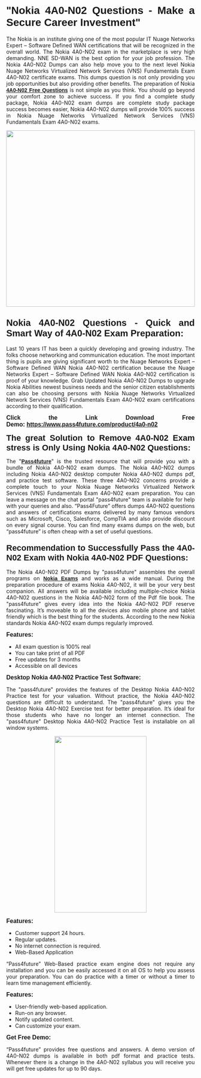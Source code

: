 
<h1 style="text-align: justify;"><span style="font-family:Tahoma,Geneva,sans-serif;"><strong>"Nokia 4A0-N02 Questions - Make a Secure Career Investment"</strong></span></h1>

<p style="text-align: justify;">The Nokia is an institute giving one of the most popular IT Nuage Networks Expert – Software Defined WAN certifications that will be recognized in the overall world. The Nokia 4A0-N02 exam in the marketplace is very high demanding. NNE SD-WAN is the best option for your job profession. The Nokia 4A0-N02 Dumps can also help move you to the next level Nokia Nuage Networks Virtualized Network Services (VNS) Fundamentals Exam 4A0-N02 certificate exams. This dumps question is not only providing you job opportunities but also providing other benefits. The preparation of Nokia <span style="font-family:Tahoma,Geneva,sans-serif;"><strong><a href="https://www.pass4future.com/questions/nokia/4a0-n02">4A0-N02 Free Questions</a></strong></span> is not simple as you think. You should go beyond your comfort zone to achieve success. If you find a complete study package, Nokia 4A0-N02 exam dumps are complete study package success becomes easier, Nokia 4A0-N02 dumps will provide 100% success in Nokia Nuage Networks Virtualized Network Services (VNS) Fundamentals Exam 4A0-N02 exams.</p>

<p style="text-align: justify;"><a href="https://www.pass4future.com/product/4a0-n02"><img alt="" src="https://lh3.googleusercontent.com/pw/AM-JKLVhEO4I138wJzOepD3laGU-R1M7eT-OTYdow6pCESip26lSeaxxzS9BVWUKuzj1e3L_MoxCfVgBEvV8ODwl1LGzlZbt6HJm3NXXplPwnYiBfuYM_eQCcVVRMaAwHdsl3AhHOZS-up7mzwmd4i4EpEGq=w1112-h625-no?authuser=0" style="width: 100%; height: 470px;" /></a></p>

<h2 style="text-align: justify;"><span style="font-size:24px;"><strong><span style="font-family:Tahoma,Geneva,sans-serif;">Nokia 4A0-N02 Questions - Quick and Smart Way of 4A0-N02 Exam Preparation:</span></strong></span></h2>

<p style="text-align: justify;">Last 10 years IT has been a quickly developing and growing industry. The folks choose networking and communication education. The most important thing is pupils are giving significant worth to the Nuage Networks Expert – Software Defined WAN Nokia 4A0-N02 certification because the Nuage Networks Expert – Software Defined WAN Nokia 4A0-N02 certification is proof of your knowledge. Grab Updated Nokia 4A0-N02 Dumps to upgrade Nokia Abilities newest business needs and the senior citizen establishments can also be choosing persons with Nokia Nuage Networks Virtualized Network Services (VNS) Fundamentals Exam 4A0-N02 exam certifications according to their qualification.</p>

<p style="text-align: justify;"><strong><span style="font-family:Lucida Sans Unicode,Lucida Grande,sans-serif;"><span style="font-size:16px;">Click the Link Download Free Demo: <a href="https://www.pass4future.com/product/4a0-n02">https://www.pass4future.com/product/4a0-n02</a></span></span></strong></p>

<p style="text-align: justify;"><strong><span style="font-size:22px;"><span style="font-family:Tahoma,Geneva,sans-serif;">The great Solution to Remove 4A0-N02 Exam stress is Only Using Nokia 4A0-N02 Questions:</span></span></strong></p>

<p style="text-align: justify;">The "<span style="font-family:Lucida Sans Unicode,Lucida Grande,sans-serif;"><a href="https://www.pass4future.com/"><strong>Pass4future</strong></a></span>" is the trusted resource that will provide you with a bundle of Nokia 4A0-N02 exam dumps. The Nokia 4A0-N02 dumps including Nokia 4A0-N02 desktop computer Nokia 4A0-N02 dumps pdf, and practice test software. These three 4A0-N02 concerns provide a complete touch to your Nokia Nuage Networks Virtualized Network Services (VNS) Fundamentals Exam 4A0-N02 exam preparation. You can leave a message on the chat portal "pass4future" team is available for help with your queries and also. “Pass4Future” offers dumps 4A0-N02 questions and answers of certifications exams delivered by many famous vendors such as Microsoft, Cisco, Salesforce, CompTIA and also provide discount on every signal course. You can find many exams dumps on the web, but “pass4future” is often cheap with a set of useful questions.</p>

<h3 style="text-align: justify;"><span style="font-size:22px;"><strong><span style="font-family:Tahoma,Geneva,sans-serif;">Recommendation to Successfully Pass the 4A0-N02 Exam with Nokia 4A0-N02 PDF Questions:</span></strong></span></h3>

<p style="text-align: justify;">The Nokia 4A0-N02 PDF Dumps by "pass4future" assembles the overall programs on <span style="font-family:Lucida Sans Unicode,Lucida Grande,sans-serif;"><strong><a href="https://www.pass4future.com/nokia">Nokia Exams</a></strong></span> and works as a wide manual. During the preparation procedure of exams Nokia 4A0-N02, it will be your very best companion. All answers will be available including multiple-choice Nokia 4A0-N02 questions in the Nokia 4A0-N02 form of the Pdf file book. The "pass4future" gives every idea into the Nokia 4A0-N02 PDF reserve fascinating. It’s moveable to all the devices also mobile phone and tablet friendly which is the best thing for the students. According to the new Nokia standards Nokia 4A0-N02 exam dumps regularly improved.</p>

<p style="text-align: justify;"><span style="font-family:Lucida Sans Unicode,Lucida Grande,sans-serif;"><span style="font-size:16px;"><strong>Features:</strong></span></span></p>

<ul>
	<li style="text-align: justify;">All exam question is 100% real</li>
	<li style="text-align: justify;">You can take print of all PDF</li>
	<li style="text-align: justify;">Free updates for 3 months </li>
	<li style="text-align: justify;">Accessible on all devices</li>
</ul>

<p style="text-align: justify;"><span style="font-family:Tahoma,Geneva,sans-serif;"><span style="font-size:16px;"><strong>Desktop Nokia 4A0-N02 Practice Test Software:</strong></span></span></p>

<p style="text-align: justify;">The "pass4future" provides the features of the Desktop Nokia 4A0-N02 Practice test for your valuation. Without practice, the Nokia 4A0-N02 questions are difficult to understand. The "pass4future" gives you the Desktop Nokia 4A0-N02 Exercise test for better preparation. It’s ideal for those students who have no longer an internet connection. The "pass4future" Desktop Nokia 4A0-N02 Practice Test is installable on all window systems.</p>

<p style="text-align: center;"><a href="https://www.pass4future.com/product/4a0-n02"><img alt="" src="https://lh3.googleusercontent.com/pw/AM-JKLV3yUm3jiqqIo1xIsj1VJ_UeysYexQY-pRYO0rIFl3vg11QZioN-gzffpw2AfKqFynWuvoXOreWrWS0swpr4xmOSWfwII2jvatteuqrfxiWGFBSHPiZUCoi33jqeymK5dmu-0enyX6tayRCAMHw05jv=s625-no?authuser=0" style="width: 70%; height: 470px;" /></a></p>

<p style="text-align: justify;"><span style="font-size:16px;"><span style="font-family:Lucida Sans Unicode,Lucida Grande,sans-serif;"><strong>Features:</strong></span></span></p>

<ul>
	<li style="text-align: justify;">Customer support 24 hours. </li>
	<li style="text-align: justify;">Regular updates. </li>
	<li style="text-align: justify;">No internet connection is required.</li>
	<li style="text-align: justify;">Web-Based Application</li>
</ul>

<p style="text-align: justify;">“Pass4future” Web-Based practice exam engine does not require any installation and you can be easily accessed it on all OS to help you assess your preparation. You can do practice with a timer or without a timer to learn time management efficiently.</p>

<p style="text-align: justify;"><strong><span style="font-size:16px;"><span style="font-family:Lucida Sans Unicode,Lucida Grande,sans-serif;">Features:</span></span></strong></p>

<ul>
	<li style="text-align: justify;">User-friendly web-based application.</li>
	<li style="text-align: justify;">Run-on any browser. </li>
	<li style="text-align: justify;">Notify updated content.</li>
	<li style="text-align: justify;">Can customize your exam.</li>
</ul>

<p style="text-align: justify;"><span style="font-size:16px;"><span style="font-family:Lucida Sans Unicode,Lucida Grande,sans-serif;"><strong>Get Free Demo:</strong></span></span></p>

<p style="text-align: justify;">“Pass4future” provides free questions and answers. A demo version of 4A0-N02 dumps is available in both pdf format and practice tests. Whenever there is a change in the 4A0-N02 syllabus you will receive you will get free updates for up to 90 days. </p>
